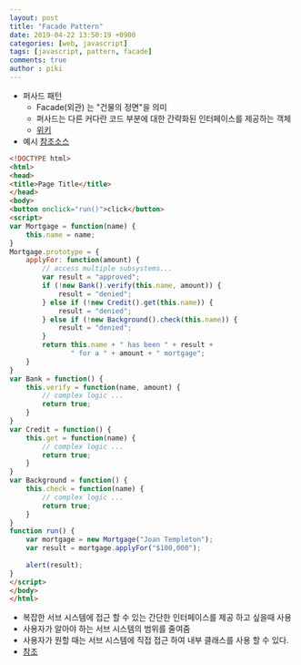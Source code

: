 ```yaml
---
layout: post
title: "Facade Pattern"
date: 2019-04-22 13:50:19 +0900
categories: [web, javascript]
tags: [javascript, pattern, facade]
comments: true
author : piki
---
```


- 퍼사드 패턴
	- Facade(외관) 는 "건물의 정면"을 의미
	- 퍼사드는 다른 커다란 코드 부분에 대한 간략화된 인터페이스를 제공하는 객체
	- [위키](https://ko.wikipedia.org/wiki/%ED%8D%BC%EC%82%AC%EB%93%9C_%ED%8C%A8%ED%84%B4)
- 예시 [참조소스](https://www.dofactory.com/javascript/facade-design-pattern)

```html
<!DOCTYPE html>
<html>
<head>
<title>Page Title</title>
</head>
<body>
<button onclick="run()">click</button>
<script>
var Mortgage = function(name) {
    this.name = name;
}
Mortgage.prototype = {
    applyFor: function(amount) {
        // access multiple subsystems...
        var result = "approved";
        if (!new Bank().verify(this.name, amount)) {
            result = "denied";
        } else if (!new Credit().get(this.name)) {
            result = "denied";
        } else if (!new Background().check(this.name)) {
            result = "denied";
        }
        return this.name + " has been " + result +
               " for a " + amount + " mortgage";
    }
}
var Bank = function() {
    this.verify = function(name, amount) {
        // complex logic ...
        return true;
    }
}
var Credit = function() {
    this.get = function(name) {
        // complex logic ...
        return true;
    }
}
var Background = function() {
    this.check = function(name) {
        // complex logic ...
        return true;
    }
}
function run() {
    var mortgage = new Mortgage("Joan Templeton");
    var result = mortgage.applyFor("$100,000");
 
    alert(result);
}
</script>
</body>
</html>
```

- 복잡한 서브 시스템에 접근 할 수 있는 간단한 인터페이스를 제공 하고 싶을때 사용
- 사용자가 알아야 하는 서브 시스템의 범위를 줄여줌
- 사용자가 원할 때는 서브 시스템에 직접 접근 하여 내부 클래스를 사용 할 수 있다.
- [참조](https://keichee.tistory.com/183)

